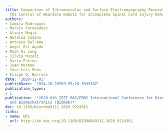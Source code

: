 ```yaml
---
title: Comparison of Intramuscular and Surface Electromyography Recordings Towards
  the Control of Wearable Robots for Incomplete Spinal Cord Injury Rehabilitation
authors:
- Camila Rodrigues
- Marvin Fernandeez
- Alvaro Megia
- Natalia Comino
- Antonio Del-Ama
- Angel Gil-Agudo
- Moon Ki Jung
- Silvia Muceli
- Dario Farina
- Juan Moreno
- Jose Luis Pons
- Filipe O. Barroso
date: '2020-11-01'
publishDate: '2024-10-20T09:55:20.303338Z'
publication_types:
- 1
publication: '*2020 8th IEEE RAS/EMBS International Conference for Biomedical Robotics
  and Biomechatronics (BioRob)*'
doi: 10.1109/biorob49111.2020.9224361
links:
- name: URL
  url: http://dx.doi.org/10.1109/BIOROB49111.2020.9224361
---
```


